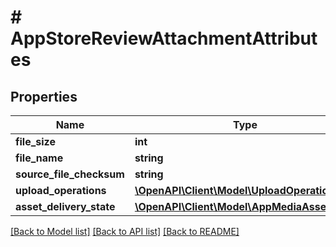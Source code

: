 # # AppStoreReviewAttachmentAttributes

## Properties

Name | Type | Description | Notes
------------ | ------------- | ------------- | -------------
**file_size** | **int** |  | [optional] 
**file_name** | **string** |  | [optional] 
**source_file_checksum** | **string** |  | [optional] 
**upload_operations** | [**\OpenAPI\Client\Model\UploadOperation[]**](UploadOperation.md) |  | [optional] 
**asset_delivery_state** | [**\OpenAPI\Client\Model\AppMediaAssetState**](AppMediaAssetState.md) |  | [optional] 

[[Back to Model list]](../../README.md#documentation-for-models) [[Back to API list]](../../README.md#documentation-for-api-endpoints) [[Back to README]](../../README.md)


